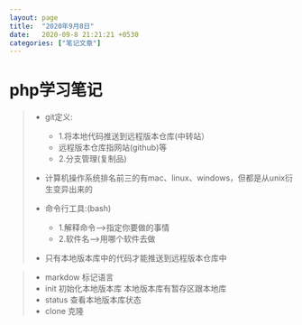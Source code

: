 ```yaml
---
layout: page
title:  "2020年9月8日"
date:   2020-09-8 21:21:21 +0530
categories: ["笔记文章"]
---
```

# php学习笔记

> - git定义:
>     - 1.将本地代码推送到远程版本仓库(中转站）
>     - 远程版本仓库指网站(github)等 
>     - 2.分支管理(复制品)
>     
> - 计算机操作系统排名前三的有mac、linux、windows，但都是从unix衍生变异出来的
> 
> - 命令行工具:(bash)
>     - 1.解释命令——>指定你要做的事情
>     - 2.软件名——>用哪个软件去做
> - 只有本地版本库中的代码才能推送到远程版本仓库中

> - markdow 标记语言
> - init    初始化本地版本库     本地版本库有暂存区跟本地库
> - status  查看本地版本库状态
> - clone   克隆
